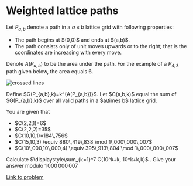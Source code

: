 # Weighted lattice paths

Let $P_{a,b}$ denote a path in a $a\times b$ lattice grid with following properties:
<ul><li>The path begins at $(0,0)$ and ends at $(a,b)$.</li>
<li>The path consists only of unit moves upwards or to the right; that is the coordinates are increasing with every move.</li>
</ul>

Denote $A(P_{a,b})$ to be the area under the path. For the example of a $P_{4,3}$ path given below, the area equals 6.

<div class="center">
<img src="project/images/p638_lattice_area.png" alt="crossed lines" /></div>
<p>
Define $G(P_{a,b},k)=k^{A(P_{a,b})}$. Let $C(a,b,k)$ equal the sum of $G(P_{a,b},k)$ over all valid paths in a $a\times b$ lattice grid. 
</p>
<p>
You are given that
</p>
<ul><li>$C(2,2,1)=6$</li>
<li>$C(2,2,2)=35$</li>
<li>$C(10,10,1)=184\,756$</li>
<li>$C(15,10,3) \equiv 880\,419\,838 \mod 1\,000\,000\,007$</li>
<li>$C(10\,000,10\,000,4) \equiv 395\,913\,804 \mod 1\,000\,000\,007$</li>
</ul>

Calculate $\displaystyle\sum_{k=1}^7 C(10^k+k, 10^k+k,k)$ . Give your answer modulo $1\,000\,000\,007$


[Link to problem](https://projecteuler.net/problem=638)
